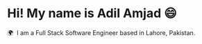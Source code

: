 # Hi! My name is Adil Amjad 😄

🌍  I am a Full Stack Software Engineer based in Lahore, Pakistan.

<br />
